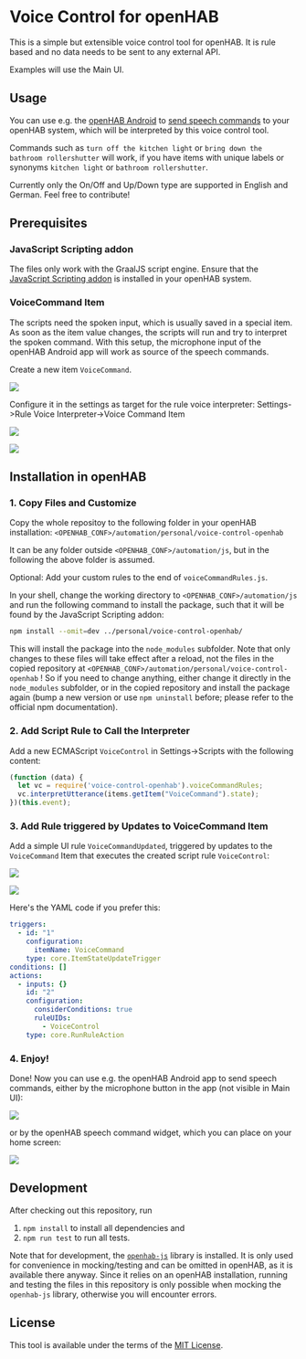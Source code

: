# Voice Control for openHAB

This is a simple but extensible voice control tool for openHAB.
It is rule based and no data needs to be sent to any external API.

Examples will use the Main UI.

## Usage
You can use e.g. the [openHAB Android](https://www.openhab.org/docs/apps/android.html) to [send speech commands](#4-Enjoy) to your openHAB system, which will be interpreted by this voice control tool.

Commands such as `turn off the kitchen light` or `bring down the bathroom rollershutter` will work, if you have items with unique labels or synonyms `kitchen light` or `bathroom rollershutter`.

Currently only the On/Off and Up/Down type are supported in English and German. Feel free to contribute!

## Prerequisites
### JavaScript Scripting addon
The files only work with the GraalJS script engine.
Ensure that the [JavaScript Scripting addon](https://www.openhab.org/addons/automation/jsscripting/) is installed in your openHAB system.

### VoiceCommand Item
The scripts need the spoken input, which is usually saved in a special item. As soon as the item value changes, the scripts will run and try to interpret the spoken command. With this setup, the microphone input of the openHAB Android app will work as source of the speech commands.

Create a new item `VoiceCommand`.

![](/docs/voice_command_item.jpg)

Configure it in the settings as target for the rule voice interpreter: Settings->Rule Voice Interpreter->Voice Command Item

![](/docs/settings_rule_voice_interpreter.jpg)

![](/docs/rule_voice_interpreter_item.jpg)

## Installation in openHAB

### 1. Copy Files and Customize
Copy the whole repositoy to the following folder in your openHAB installation: `<OPENHAB_CONF>/automation/personal/voice-control-openhab`

It can be any folder outside `<OPENHAB_CONF>/automation/js`, but in the following the above folder is assumed.

Optional: Add your custom rules to the end of `voiceCommandRules.js`.

In your shell, change the working directory to `<OPENHAB_CONF>/automation/js` and run the following command to install the package, such that it will be found by the JavaScript Scripting addon:
```bash
npm install --omit=dev ../personal/voice-control-openhab/
```

This will install the package into the `node_modules` subfolder. Note that only changes to these files will take effect after a reload, not the files in the copied repository at `<OPENHAB_CONF>/automation/personal/voice-control-openhab` ! So if you need to change anything, either change it directly in the `node_modules` subfolder, or in the copied repository and install the package again (bump a new version or use `npm uninstall` before; please refer to the official npm documentation).

### 2. Add Script Rule to Call the Interpreter
Add a new ECMAScript `VoiceControl` in Settings->Scripts with the following content:

```javascript
(function (data) {
  let vc = require('voice-control-openhab').voiceCommandRules;
  vc.interpretUtterance(items.getItem("VoiceCommand").state);
})(this.event);
```

### 3. Add Rule triggered by Updates to VoiceCommand Item

Add a simple UI rule `VoiceCommandUpdated`, triggered by updates to the `VoiceCommand` Item that executes the created script rule `VoiceControl`:

![](/docs/voice_command_updated_rule.jpg)

![](/docs/voice_command_updated_rule2.jpg)

Here's the YAML code if you prefer this:

```yaml
triggers:
  - id: "1"
    configuration:
      itemName: VoiceCommand
    type: core.ItemStateUpdateTrigger
conditions: []
actions:
  - inputs: {}
    id: "2"
    configuration:
      considerConditions: true
      ruleUIDs:
        - VoiceControl
    type: core.RunRuleAction
```

### 4. Enjoy!
Done! Now you can use e.g. the openHAB Android app to send speech commands, either by the microphone button in the app (not visible in Main UI):

![](/docs/openhab_microphone.jpg)

or by the openHAB speech command widget, which you can place on your home screen:

![](/docs/openhab_widget.jpg)

## Development

After checking out this repository, run

1. `npm install` to install all dependencies and
2. `npm run test` to run all tests.

Note that for development, the [`openhab-js`](https://github.com/openhab/openhab-js) library is installed. It is only used for convenience in mocking/testing and can be omitted in openHAB, as it is available there anyway. Since it relies on an openHAB installation, running and testing the files in this repository is only possible when mocking the `openhab-js` library, otherwise you will encounter errors.

## License
This tool is available under the terms of the [MIT License](./LICENSE).